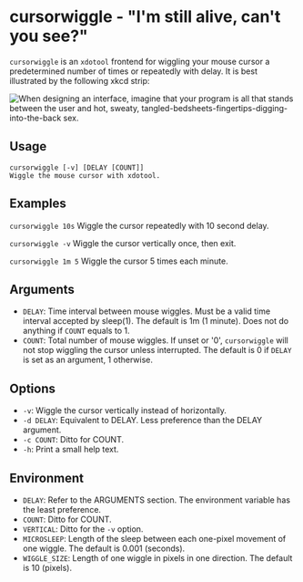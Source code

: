 cursorwiggle - "I'm still alive, can't you see?"
================================================
`cursorwiggle` is an `xdotool` frontend for wiggling your mouse cursor a
predetermined number of times or repeatedly with delay. It is best illustrated
by the following xkcd strip:

![When designing an interface, imagine that your program is all that stands between the user and hot, sweaty, tangled-bedsheets-fingertips-digging-into-the-back sex.](https://imgs.xkcd.com/comics/command_line_fu.png)

Usage
-----
```
cursorwiggle [-v] [DELAY [COUNT]]
Wiggle the mouse cursor with xdotool.
```

Examples
--------
`cursorwiggle 10s`
Wiggle the cursor repeatedly with 10 second delay.

`cursorwiggle -v`
Wiggle the cursor vertically once, then exit.

`cursorwiggle 1m 5`
Wiggle the cursor 5 times each minute.

Arguments
---------
+ `DELAY`: Time interval between mouse wiggles. Must be a valid time interval
  accepted by sleep(1). The default is 1m (1 minute). Does not do anything if
  `COUNT` equals to 1.
+ `COUNT`: Total number of mouse wiggles. If unset or '0', `cursorwiggle` will
   not stop wiggling the cursor unless interrupted. The default is 0 if `DELAY`
   is set as an argument, 1 otherwise.

Options
-------
+ `-v`: Wiggle the cursor vertically instead of horizontally.
+ `-d DELAY`: Equivalent to DELAY. Less preference than the DELAY argument.
+ `-c COUNT`: Ditto for COUNT.
+ `-h`: Print a small help text.

Environment
-----------
+ `DELAY`: Refer to the ARGUMENTS section. The environment variable has
  the least preference.
+ `COUNT`: Ditto for COUNT.
+ `VERTICAL`: Ditto for the `-v` option.
+ `MICROSLEEP`: Length of the sleep between each one-pixel movement of
  one wiggle. The default is 0.001 (seconds).
+ `WIGGLE_SIZE`: Length of one wiggle in pixels in one direction. The default
  is 10 (pixels).
